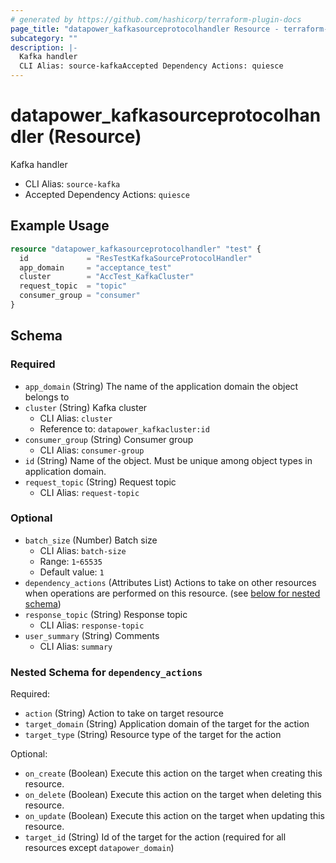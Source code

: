 ```yaml
---
# generated by https://github.com/hashicorp/terraform-plugin-docs
page_title: "datapower_kafkasourceprotocolhandler Resource - terraform-provider-datapower"
subcategory: ""
description: |-
  Kafka handler
  CLI Alias: source-kafkaAccepted Dependency Actions: quiesce
---
```


# datapower_kafkasourceprotocolhandler (Resource)

Kafka handler
  - CLI Alias: `source-kafka`
  - Accepted Dependency Actions: `quiesce`

## Example Usage

```terraform
resource "datapower_kafkasourceprotocolhandler" "test" {
  id             = "ResTestKafkaSourceProtocolHandler"
  app_domain     = "acceptance_test"
  cluster        = "AccTest_KafkaCluster"
  request_topic  = "topic"
  consumer_group = "consumer"
}
```

<!-- schema generated by tfplugindocs -->
## Schema

### Required

- `app_domain` (String) The name of the application domain the object belongs to
- `cluster` (String) Kafka cluster
  - CLI Alias: `cluster`
  - Reference to: `datapower_kafkacluster:id`
- `consumer_group` (String) Consumer group
  - CLI Alias: `consumer-group`
- `id` (String) Name of the object. Must be unique among object types in application domain.
- `request_topic` (String) Request topic
  - CLI Alias: `request-topic`

### Optional

- `batch_size` (Number) Batch size
  - CLI Alias: `batch-size`
  - Range: `1`-`65535`
  - Default value: `1`
- `dependency_actions` (Attributes List) Actions to take on other resources when operations are performed on this resource. (see [below for nested schema](#nestedatt--dependency_actions))
- `response_topic` (String) Response topic
  - CLI Alias: `response-topic`
- `user_summary` (String) Comments
  - CLI Alias: `summary`

<a id="nestedatt--dependency_actions"></a>
### Nested Schema for `dependency_actions`

Required:

- `action` (String) Action to take on target resource
- `target_domain` (String) Application domain of the target for the action
- `target_type` (String) Resource type of the target for the action

Optional:

- `on_create` (Boolean) Execute this action on the target when creating this resource.
- `on_delete` (Boolean) Execute this action on the target when deleting this resource.
- `on_update` (Boolean) Execute this action on the target when updating this resource.
- `target_id` (String) Id of the target for the action (required for all resources except `datapower_domain`)
